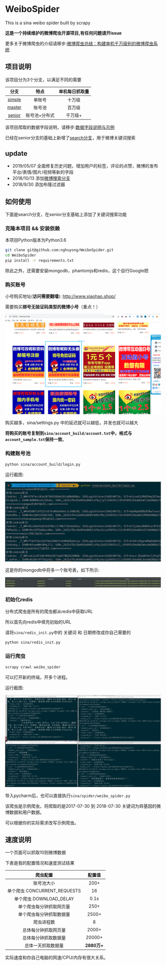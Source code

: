 # WeiboSpider
This is a sina weibo spider built by scrapy

**这是一个持续维护的微博爬虫开源项目,有任何问题请开issue**

更多关于微博爬虫的介绍请移步:[微博爬虫总结：构建单机千万级别的微博爬虫系统](http://www.nghuyong.top/2018/09/12/spider/%E5%BE%AE%E5%8D%9A%E7%88%AC%E8%99%AB%E6%80%BB%E7%BB%93%EF%BC%9A%E6%9E%84%E5%BB%BA%E5%8D%95%E6%9C%BA%E5%8D%83%E4%B8%87%E7%BA%A7%E5%88%AB%E7%9A%84%E5%BE%AE%E5%8D%9A%E7%88%AC%E8%99%AB%E7%B3%BB%E7%BB%9F/)

## 项目说明
该项目分为3个分支，以满足不同的需要

|    分支   | 特点 | 单机每日抓取量 |
| :---: | :----: |:----: |
| [simple](https://github.com/nghuyong/WeiboSpider/tree/simple) | 单账号 | 十万级|
| [master](https://github.com/nghuyong/WeiboSpider/tree/master) | 账号池 | 百万级|
| [senior](https://github.com/nghuyong/WeiboSpider/tree/senior) | 账号池+分布式 | 千万级+ | 


该项目爬取的数据字段说明，请移步:[数据字段说明与示例](./data_stracture.md)

已经在senior分支的基础上新增了[search分支](https://github.com/nghuyong/WeiboSpider/tree/search)，用于微博关键词搜索

## update
- 2019/05/07 全面修复历史问题，增加用户的标签，评论的点赞，微博的发布平台/表情/图片/视频等新的字段
- 2018/10/13 添加[微博搜索分支](https://github.com/nghuyong/WeiboSpider/tree/search)
- 2018/9/30 添加布隆过滤器

## 如何使用
下面是search分支，在senior分支基础上添加了关键词搜索功能

### 克隆本项目 && 安装依赖
本项目Python版本为Python3.6
```bash
git clone git@github.com:nghuyong/WeiboSpider.git
cd WeiboSpider
pip install -r requirements.txt
```
除此之外，还需要安装mongodb，phantomjs和redis，这个自行Google把

### 购买账号
小号购买地址(**访问需要翻墙**): http://www.xiaohao.shop/ 

需要购买**绑号无验证码类型的微博小号**（重点！）

![](./images/xiaohao_shop.png)

购买越多，sina/settings.py 中的延迟就可以越低，并发也就可以越大

**将购买的账号复制到`sina/account_build/account.txt`中，格式与`account_sample.txt`保持一致**。

### 构建账号池

```bash
python sina/account_build/login.py
```
运行截图:

![](./images/account_build_screenshot.png)

这是你的mongodb中将多一个账号表，如下所示:

![](./images/account.png)


### 初始化redis
分布式爬虫是所有的爬虫都从redis中获取URL

所以首先向redis中填充初始的URL

请将`sina/redis_init.py`中的 关键词 和 日期修改成你自己需要的

```bash
python sina/redis_init.py
```

### 运行爬虫
```bash
scrapy crawl weibo_spider 
```
可以打开新的终端，开多个进程。

运行截图:

![](./images/redis.png)

导入pycharm后，也可以直接执行`sina/spider/weibo_spider.py`

该爬虫是示例爬虫，将爬取的是2017-07-30 到 2018-07-30 关键词为转基因的微博数据和用户数据。

可以根据你的实际需求改写示例爬虫。

## 速度说明

一个页面可以抓取10则微博数据

下表是我的配置情况和速度测试结果

|    爬虫配置   | 配置值 |
| :---: | :----: |
| 账号池大小  | 200+ |
| 单个爬虫 CONCURRENT_REQUESTS | 16 |
| 单个爬虫 DOWNLOAD_DELAY | 0.1s|
| 单个爬虫每分钟抓取网页量 | 250+ |
| 单个爬虫每分钟抓取数据量 | 2500+ |
| 爬虫进程数  | 8 |
| 总体每分钟抓取网页量 | 2000+ | 
| 总体每分钟抓取数据量 | 20000+ |
| 总体一天抓取数据量 | **2880万+** |

实际速度和你自己电脑的网速/CPU/内存有很大关系。